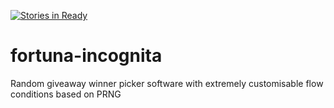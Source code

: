 [![Stories in Ready](https://badge.waffle.io/itkpi/fortuna-incognita.png?label=ready&title=Ready)](https://waffle.io/itkpi/fortuna-incognita)
# fortuna-incognita
Random giveaway winner picker software with extremely customisable flow conditions based on PRNG
